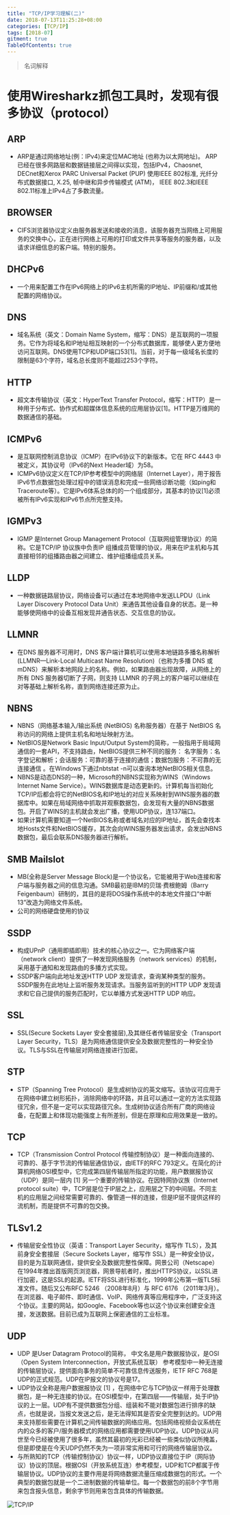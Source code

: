 ```yaml
---
title: "TCP/IP学习理解(二)"
date: 2018-07-13T11:25:28+08:00
categories: [TCP/IP]
tags: [2018-07]
gitment: true
TableOfContents: true
---
```

>名词解释

# 使用Wiresharkz抓包工具时，发现有很多协议（protocol）

## ARP
* ARP是通过网络地址(例：IPv4)来定位MAC地址 (也称为以太网地址)。 ARP已经在很多网路层和数据链接层之间得以实现，包括IPv4，Chaosnet, DECnet和Xerox PARC Universal Packet (PUP) 使用IEEE 802标准, 光纤分布式数据接口, X.25, 帧中继和异步传输模式 (ATM)， IEEE 802.3和IEEE 802.11标准上IPv4占了多数流量。

## BROWSER
* CIFS浏览器协议定义由服务器发送和接收的消息，该服务器充当网络上可用服务的交换中心，正在进行网络上可用的打印或文件共享等服务的服务器，以及请求详细信息的客户端。特别的服务。

## DHCPv6
* 一个用来配置工作在IPv6网络上的IPv6主机所需的IP地址、IP前缀和/或其他配置的网络协议。

## DNS
* 域名系统（英文：Domain Name System，缩写：DNS）是互联网的一项服务。它作为将域名和IP地址相互映射的一个分布式数据库，能够使人更方便地访问互联网。DNS使用TCP和UDP端口53[1]。当前，对于每一级域名长度的限制是63个字符，域名总长度则不能超过253个字符。

## HTTP
* 超文本传输协议（英文：HyperText Transfer Protocol，缩写：HTTP）是一种用于分布式、协作式和超媒体信息系统的应用层协议[1]。HTTP是万维网的数据通信的基础。

## ICMPv6
* 是互联网控制消息协议（ICMP）在IPv6协议下的新版本。它在 RFC 4443 中被定义，其协议号（IPv6的Next Header域）为58。
* ICMPv6协议定义在TCP/IP参考模型中的网络层（Internet Layer），用于报告IPv6节点数据包处理过程中的错误消息和完成一些网络诊断功能（如ping和Traceroute等）。它是IPv6体系总体的的一个组成部分，其基本的协议[1]必须被所有IPv6实现和IPv6节点所完整支持。

## IGMPv3
* IGMP 是Internet Group Management Protocol（互联网组管理协议）的简称。它是TCP/IP 协议族中负责IP 组播成员管理的协议，用来在IP主机和与其直接相邻的组播路由器之间建立、维护组播组成员关系。 

## LLDP
* 一种数据链路层协议，网络设备可以通过在本地网络中发送LLPDU（Link Layer Discovery Protocol Data Unit）来通告其他设备自身的状态。是一种能够使网络中的设备互相发现并通告状态、交互信息的协议。

## LLMNR
* 在DNS 服务器不可用时，DNS 客户端计算机可以使用本地链路多播名称解析 (LLMNR—Link-Local Multicast Name Resolution)（也称为多播 DNS 或 mDNS）来解析本地网段上的名称。例如，如果路由器出现故障，从网络上的所有 DNS 服务器切断了子网，则支持 LLMNR 的子网上的客户端可以继续在对等基础上解析名称，直到网络连接还原为止。

## NBNS
* NBNS（网络基本输入/输出系统 (NetBIOS) 名称服务器）在基于 NetBIOS 名称访问的网络上提供主机名和地址映射方法。
* NetBIOS是Network Basic Input/Output System的简称，一般指用于局域网通信的一套API，不支持路由，NetBIOS提供三种不同的服务： 名字服务：名字登记和解析；会话服务：可靠的基于连接的通信；数据包服务：不可靠的无连接通信 。在Windows下通过nbtstat -n可以查询本地NetBIOS相关信息。
* NBNS是动态DNS的一种，Microsoft的NBNS实现称为WINS（Windows Internet Name Service）。WINS数据库是动态更新的。计算机每当初始化TCP/IP后都会将它的NetBIOS名和IP地址的对应关系映射到WINS服务器的数据库中。如果在局域网络中抓取并观察数据包，会发现有大量的NBNS数据包。开启了WINS的主机就会发出广播，使用UDP协议，连137端口。
* 如果计算机需要知道一个NetBIOS名称或者域名对应的IP地址，首先会查找本地Hosts文件和NetBIOS缓存，其次会向WINS服务器发出请求，会发出NBNS数据包，最后会联系DNS服务器进行解析。

## SMB Mailslot
* MB(全称是Server Message Block)是一个协议名，它能被用于Web连接和客户端与服务器之间的信息沟通。SMB最初是IBM的贝瑞·费根鲍姆（Barry Feigenbaum）研制的，其目的是将DOS操作系统中的本地文件接口“中断13”改造为网络文件系统。
* 公司的网络硬盘使用的协议

## SSDP
* 构成UPnP（通用即插即用）技术的核心协议之一。它为网络客户端（network client）提供了一种发现网络服务（network services）的机制，采用基于通知和发现路由的多播方式实现。
* SSDP客户端向此地址发送HTTP UDP 发现请求，查询某种类型的服务。SSDP服务在此地址上监听服务发现请求。当服务监听到的HTTP UDP 发现请求和它自己提供的服务匹配时，它以单播方式发送HTTP UDP 响应。

## SSL
* SSL(Secure Sockets Layer 安全套接层),及其继任者传输层安全（Transport Layer Security，TLS）是为网络通信提供安全及数据完整性的一种安全协议。TLS与SSL在传输层对网络连接进行加密。

## STP
* STP（Spanning Tree Protocol）是生成树协议的英文缩写。该协议可应用于在网络中建立树形拓扑，消除网络中的环路，并且可以通过一定的方法实现路径冗余，但不是一定可以实现路径冗余。生成树协议适合所有厂商的网络设备，在配置上和体现功能强度上有所差别，但是在原理和应用效果是一致的。

## TCP
* TCP（Transmission Control Protocol 传输控制协议）是一种面向连接的、可靠的、基于字节流的传输层通信协议，由IETF的RFC 793定义。在简化的计算机网络OSI模型中，它完成第四层传输层所指定的功能，用户数据报协议（UDP）是同一层内 [1]  另一个重要的传输协议。在因特网协议族（Internet protocol suite）中，TCP层是位于IP层之上，应用层之下的中间层。不同主机的应用层之间经常需要可靠的、像管道一样的连接，但是IP层不提供这样的流机制，而是提供不可靠的包交换。

## TLSv1.2
* 传输层安全性协议（英语：Transport Layer Security，缩写作 TLS），及其前身安全套接层（Secure Sockets Layer，缩写作 SSL）是一种安全协议，目的是为互联网通信，提供安全及数据完整性保障。网景公司（Netscape）在1994年推出首版网页浏览器，网景导航者时，推出HTTPS协议，以SSL进行加密，这是SSL的起源。IETF将SSL进行标准化，1999年公布第一版TLS标准文件。随后又公布RFC 5246 （2008年8月）与 RFC 6176 （2011年3月）。在浏览器、电子邮件、即时通信、VoIP、网络传真等应用程序中，广泛支持这个协议。主要的网站，如Google、Facebook等也以这个协议来创建安全连接，发送数据。目前已成为互联网上保密通信的工业标准。

## UDP
* UDP 是User Datagram Protocol的简称， 中文名是用户数据报协议，是OSI（Open System Interconnection，开放式系统互联） 参考模型中一种无连接的传输层协议，提供面向事务的简单不可靠信息传送服务，IETF RFC 768是UDP的正式规范。UDP在IP报文的协议号是17。
* UDP协议全称是用户数据报协议 [1]  ，在网络中它与TCP协议一样用于处理数据包，是一种无连接的协议。在OSI模型中，在第四层——传输层，处于IP协议的上一层。UDP有不提供数据包分组、组装和不能对数据包进行排序的缺点，也就是说，当报文发送之后，是无法得知其是否安全完整到达的。UDP用来支持那些需要在计算机之间传输数据的网络应用。包括网络视频会议系统在内的众多的客户/服务器模式的网络应用都需要使用UDP协议。UDP协议从问世至今已经被使用了很多年，虽然其最初的光彩已经被一些类似协议所掩盖，但是即使是在今天UDP仍然不失为一项非常实用和可行的网络传输层协议。
* 与所熟知的TCP（传输控制协议）协议一样，UDP协议直接位于IP（网际协议）协议的顶层。根据OSI（开放系统互连）参考模型，UDP和TCP都属于传输层协议。UDP协议的主要作用是将网络数据流量压缩成数据包的形式。一个典型的数据包就是一个二进制数据的传输单位。每一个数据包的前8个字节用来包含报头信息，剩余字节则用来包含具体的传输数据。

![TCP/IP](https://user-images.githubusercontent.com/8891076/42679961-34e68d1c-86b6-11e8-99c4-cc6c7a816894.jpg)